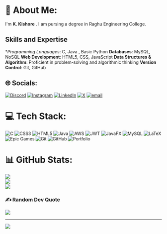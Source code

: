 # 💫 About Me:
I'm **K. Kishore** . I am pursing a degree in Raghu Engineering College.
## Skills and Expertise
**Programming Languages*: C, Java , Basic Python
**Databases**: MySQL, NoSQL
**Web Development**: HTML5, CSS, JavaScript
**Data Structures & Algorithm**: Proficient in problem-solving and algorithmic thinking
**Version Control**: Git, GitHub


## 🌐 Socials:
[![Discord](https://img.shields.io/badge/Discord-%237289DA.svg?logo=discord&logoColor=white)](https://discord.gg/26W7KAeB) [![Instagram](https://img.shields.io/badge/Instagram-%23E4405F.svg?logo=Instagram&logoColor=white)](https://instagram.com/nameiskishore47) [![LinkedIn](https://img.shields.io/badge/LinkedIn-%230077B5.svg?logo=linkedin&logoColor=white)](https://linkedin.com/in//KISHOREKORADA) [![X](https://img.shields.io/badge/X-black.svg?logo=X&logoColor=white)](https://x.com/@KishoreKorada77) [![email](https://img.shields.io/badge/Email-D14836?logo=gmail&logoColor=white)](mailto:23981a4678@raghuenggcollege.in) 

# 💻 Tech Stack:
![C](https://img.shields.io/badge/c-%2300599C.svg?style=plastic&logo=c&logoColor=white) ![CSS3](https://img.shields.io/badge/css3-%231572B6.svg?style=plastic&logo=css3&logoColor=white) ![HTML5](https://img.shields.io/badge/html5-%23E34F26.svg?style=plastic&logo=html5&logoColor=white) ![Java](https://img.shields.io/badge/java-%23ED8B00.svg?style=plastic&logo=openjdk&logoColor=white) ![AWS](https://img.shields.io/badge/AWS-%23FF9900.svg?style=plastic&logo=amazon-aws&logoColor=white) ![JWT](https://img.shields.io/badge/JWT-black?style=plastic&logo=JSON%20web%20tokens) ![JavaFX](https://img.shields.io/badge/javafx-%23FF0000.svg?style=plastic&logo=javafx&logoColor=white) ![MySQL](https://img.shields.io/badge/mysql-4479A1.svg?style=plastic&logo=mysql&logoColor=white) ![LaTeX](https://img.shields.io/badge/latex-%23008080.svg?style=plastic&logo=latex&logoColor=white) ![Epic Games](https://img.shields.io/badge/epicgames-%23313131.svg?style=plastic&logo=epicgames&logoColor=white) ![Git](https://img.shields.io/badge/git-%23F05033.svg?style=plastic&logo=git&logoColor=white) ![GitHub](https://img.shields.io/badge/github-%23121011.svg?style=plastic&logo=github&logoColor=white) ![Portfolio](https://img.shields.io/badge/Portfolio-%23000000.svg?style=plastic&logo=firefox&logoColor=#FF7139)
# 📊 GitHub Stats:
![](https://github-readme-stats.vercel.app/api?username=Kishorekorada78&theme=tokyonight&hide_border=false&include_all_commits=false&count_private=false)<br/>
![](https://nirzak-streak-stats.vercel.app/?user=Kishorekorada78&theme=tokyonight&hide_border=false)<br/>
![](https://github-readme-stats.vercel.app/api/top-langs/?username=Kishorekorada78&theme=tokyonight&hide_border=false&include_all_commits=false&count_private=false&layout=compact)

### ✍️ Random Dev Quote
![](https://quotes-github-readme.vercel.app/api?type=horizontal&theme=radical)

---
[![](https://visitcount.itsvg.in/api?id=Kishorekorada78&icon=0&color=0)](https://visitcount.itsvg.in)

<!-- Proudly created with GPRM ( https://gprm.itsvg.in ) -->
